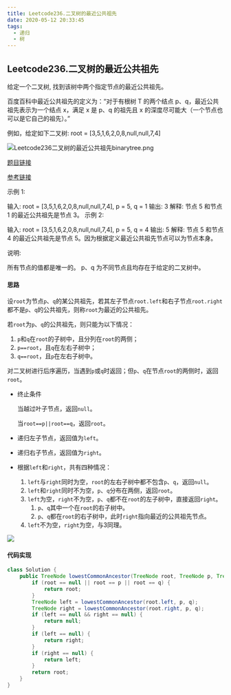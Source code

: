 ```yaml
---
title: Leetcode236.二叉树的最近公共祖先
date: 2020-05-12 20:33:45
tags:
  - 递归
  - 树
---
```


##  Leetcode236.二叉树的最近公共祖先

给定一个二叉树, 找到该树中两个指定节点的最近公共祖先。

百度百科中最近公共祖先的定义为：“对于有根树 T 的两个结点 p、q，最近公共祖先表示为一个结点 x，满足 x 是 p、q 的祖先且 x 的深度尽可能大（一个节点也可以是它自己的祖先）。”

例如，给定如下二叉树:  root = [3,5,1,6,2,0,8,null,null,7,4]

![Leetcode236二叉树的最近公共祖先binarytree.png](https://f1bu920.github.io/images/Leetcode236二叉树的最近公共祖先binarytree.png)

 [题目链接](https://leetcode-cn.com/problems/lowest-common-ancestor-of-a-binary-tree)

<!--more-->

[参考链接](https://leetcode-cn.com/problems/lowest-common-ancestor-of-a-binary-tree/solution/236-er-cha-shu-de-zui-jin-gong-gong-zu-xian-hou-xu/)

示例 1:

输入: root = [3,5,1,6,2,0,8,null,null,7,4], p = 5, q = 1
输出: 3
解释: 节点 5 和节点 1 的最近公共祖先是节点 3。
示例 2:

输入: root = [3,5,1,6,2,0,8,null,null,7,4], p = 5, q = 4
输出: 5
解释: 节点 5 和节点 4 的最近公共祖先是节点 5。因为根据定义最近公共祖先节点可以为节点本身。


说明:

所有节点的值都是唯一的。
p、q 为不同节点且均存在于给定的二叉树中。



#### 思路

设`root`为节点`p`、`q`的某公共祖先，若其左子节点`root.left`和右子节点`root.right`都不是`p`、`q`的公共祖先，则称`root`为最近的公共祖先。

若`root`为`p`、`q`的公共祖先，则只能为以下情况：

1. `p`和`q`在`root`的子树中，且分列在`root`的两侧；
2. `p==root`，且`q`在左右子树中；
3. `q==root`，且`p`在左右子树中。

对二叉树进行后序遍历，当遇到`p`或`q`时返回；但`p`、`q`在节点`root`的两侧时，返回`root`。

- 终止条件

  当越过叶子节点，返回`null`。

  当`root==p||root==q`，返回`root`。

- 递归左子节点，返回值为`left`。

- 递归右子节点，返回值为`right`。

- 根据`left`和`right`，共有四种情况：

  1. `left`与`right`同时为空，`root`的左右子树中都不包含`p`、`q`，返回`null`。
  2. `left`和`right`同时不为空，`p`、`q`分布在两侧，返回`root`。
  3. `left`为空，`right`不为空，`p`、`q`都不在`root`的左子树中，直接返回`right`。
     1. `p`、`q`其中一个在`root`的右子树中。
     2. `p`、`q`都在`root`的右子树中，此时`right`指向最近的公共祖先节点。
  4. `left`不为空，`right`为空，与3同理。

![](https://f1bu920.github.io/images/Leetcode236.二叉树的最近公共祖先.png)



#### 代码实现

```java
class Solution {
    public TreeNode lowestCommonAncestor(TreeNode root, TreeNode p, TreeNode q) {
        if (root == null || root == p || root == q) {
            return root;
        }
        TreeNode left = lowestCommonAncestor(root.left, p, q);
        TreeNode right = lowestCommonAncestor(root.right, p, q);
        if (left == null && right == null) {
            return null;
        }
        if (left == null) {
            return right;
        }
        if (right == null) {
            return left;
        }
        return root;    
    }
}
```



